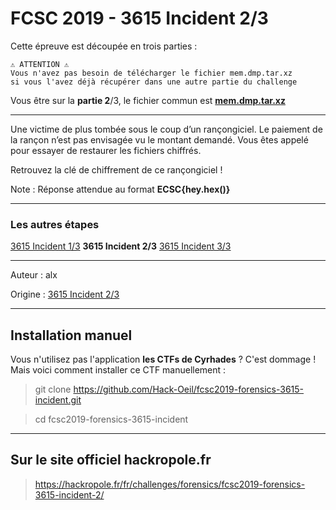 # FCSC 2019 - 3615 Incident 2/3


Cette épreuve est découpée en trois parties :

```
⚠️ ATTENTION ⚠️
Vous n'avez pas besoin de télécharger le fichier mem.dmp.tar.xz
si vous l'avez déjà récupérer dans une autre partie du challenge
```

Vous être sur la **partie 2**/3, le fichier commun est **[mem.dmp.tar.xz](https://hackropole.fr/filer/fcsc2019-forensics-3615-incident/public_filer/mem.dmp.tar.xz)**

------------


Une victime de plus tombée sous le coup d’un rançongiciel. Le paiement de la rançon n’est pas envisagée vu le montant demandé. Vous êtes appelé pour essayer de restaurer les fichiers chiffrés.

Retrouvez la clé de chiffrement de ce rançongiciel !

Note : Réponse attendue au format **ECSC{hey.hex()}**



------------
### Les autres étapes

[3615 Incident 1/3](README_1_3.md)
**3615 Incident 2/3**
[3615 Incident 3/3](README_3_3.md)


------------

Auteur : alx

Origine : [3615 Incident 2/3](https://hackropole.fr/fr/challenges/forensics/fcsc2019-forensics-3615-incident-2/)



------------

## Installation manuel
Vous n'utilisez pas l'application **les CTFs de Cyrhades** ? C'est dommage !
Mais voici comment installer ce CTF manuellement :

> git clone https://github.com/Hack-Oeil/fcsc2019-forensics-3615-incident.git

> cd fcsc2019-forensics-3615-incident


------------

## Sur le site officiel hackropole.fr
> https://hackropole.fr/fr/challenges/forensics/fcsc2019-forensics-3615-incident-2/